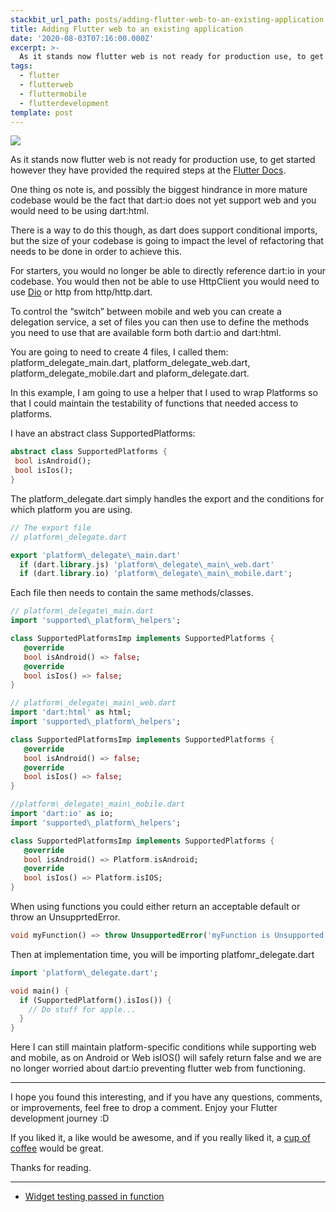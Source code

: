 ```yaml
---
stackbit_url_path: posts/adding-flutter-web-to-an-existing-application
title: Adding Flutter web to an existing application
date: '2020-08-03T07:16:00.000Z'
excerpt: >-
  As it stands now flutter web is not ready for production use, to get started however they have prov...
tags:
  - flutter
  - flutterweb
  - fluttermobile
  - flutterdevelopment
template: post
---
```


![](https://cdn.jsdelivr.net/gh/RemeJuan/remelehane@master/uPic/1*1orxIbVfgZa4mB_qEL17Yg.jpeg)

As it stands now flutter web is not ready for production use, to get started however they have provided the required steps at the [Flutter Docs](https://flutter.dev/web).

One thing os note is, and possibly the biggest hindrance in more mature codebase would be the fact that dart:io does not yet support web and you would need to be using dart:html.

There is a way to do this though, as dart does support conditional imports, but the size of your codebase is going to impact the level of refactoring that needs to be done in order to achieve this.

For starters, you would no longer be able to directly reference dart:io in your codebase. You would then not be able to use HttpClient you would need to use [Dio](https://pub.dev/packages/dio) or http from http/http.dart.

To control the “switch” between mobile and web you can create a delegation service, a set of files you can then use to define the methods you need to use that are available form both dart:io and dart:html.

You are going to need to create 4 files, I called them: platform\_delegate\_main.dart, platform\_delegate\_web.dart, platform\_delegate\_mobile.dart and plaform\_delegate.dart.

In this example, I am going to use a helper that I used to wrap Platforms so that I could maintain the testability of functions that needed access to platforms.

I have an abstract class SupportedPlatforms:


```dart
abstract class SupportedPlatforms {
 bool isAndroid();
 bool isIos();
}
```


The platform\_delegate.dart simply handles the export and the conditions for which platform you are using.


```dart
// The export file
// platform\_delegate.dart

export 'platform\_delegate\_main.dart'
  if (dart.library.js) 'platform\_delegate\_main\_web.dart'
  if (dart.library.io) 'platform\_delegate\_main\_mobile.dart';
```


Each file then needs to contain the same methods/classes.


```dart
// platform\_delegate\_main.dart
import 'supported\_platform\_helpers';

class SupportedPlatformsImp implements SupportedPlatforms {
   @override
   bool isAndroid() => false;
   @override
   bool isIos() => false;
}

// platform\_delegate\_main\_web.dart
import 'dart:html' as html;
import 'supported\_platform\_helpers';

class SupportedPlatformsImp implements SupportedPlatforms {
   @override
   bool isAndroid() => false;
   @override
   bool isIos() => false;
}

//platform\_delegate\_main\_mobile.dart
import 'dart:io' as io;
import 'supported\_platform\_helpers';

class SupportedPlatformsImp implements SupportedPlatforms {
   @override
   bool isAndroid() => Platform.isAndroid;
   @override
   bool isIos() => Platform.isIOS;
}
```


When using functions you could either return an acceptable default or throw an UnsupprtedError.


```dart
void myFunction() => throw UnsupportedError('myFunction is Unsupported')
```


Then at implementation time, you will be importing platfomr\_delegate.dart


```dart
import 'platform\_delegate.dart';

void main() {
  if (SupportedPlatform().isIos()) {
    // Do stuff for apple...
  }
}
```


Here I can still maintain platform-specific conditions while supporting web and mobile, as on Android or Web isIOS() will safely return false and we are no longer worried about dart:io preventing flutter web from functioning.

***

I hope you found this interesting, and if you have any questions, comments, or improvements, feel free to drop a comment. Enjoy your Flutter development journey :D

If you liked it, a like would be awesome, and if you really liked it, a [cup of coffee](https://www.buymeacoffee.com/remelehane) would be great.

Thanks for reading.

****

- [Widget testing passed in function](https://remelehane.dev/posts/widget-testing-passed-in-function-kpi/)

